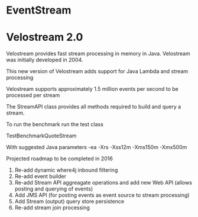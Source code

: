 # EventStream
# Velostream 2.0

Velostream provides fast stream processing in memory in Java.  Velostream was initially developed in 2004. 

This new version of Velostream adds support for Java Lambda and stream processing

Velostream supports approximately 1.5 million events per second to be processed per stream

The StreamAPI class provides all methods required to build and query a stream.

To run the benchmark run the test class

TestBenchmarkQuoteStream 

With suggested Java parameters -ea  -Xrs -Xss12m -Xms150m -Xmx500m

Projected roadmap to be completed in 2016<BR>
1. Re-add dynamic where4j inbound filtering<BR>
2. Re-add event builder<BR>
3. Re-add Stream API aggreagate operations and add new Web API (allows posting and querying of events)<BR>
4. Add JMS API (for posting events as event source to stream processing)<BR>
5. Add Stream (output) query store persistence<BR>
6. Re-add stream join processing<BR>




